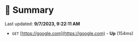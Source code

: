 # 📖 Summary
Last updated: **9/7/2023, 9:22:11 AM**

- `GET` [https://google.com](https://google.com) - **Up** (154ms)
